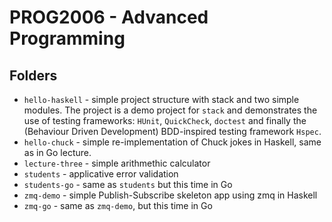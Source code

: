 # PROG2006 - Advanced Programming

## Folders

* `hello-haskell` - simple project structure with stack and two simple modules.
    The project is a demo project for `stack` and demonstrates the use of
    testing frameworks: `HUnit`, `QuickCheck`, `doctest` and finally
    the (Behaviour Driven Development) BDD-inspired testing framework `Hspec`.
* `hello-chuck` - simple re-implementation of Chuck jokes in Haskell, same as in Go lecture.
* `lecture-three` - simple arithmethic calculator
* `students` - applicative error validation 
* `students-go` - same as `students` but this time in Go
* `zmq-demo` - simple Publish-Subscribe skeleton app using zmq in Haskell
* `zmq-go` - same as `zmq-demo`, but this time in Go
